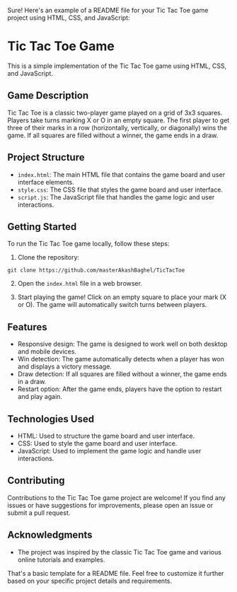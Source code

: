 Sure! Here's an example of a README file for your Tic Tac Toe game project using HTML, CSS, and JavaScript:

# Tic Tac Toe Game

This is a simple implementation of the Tic Tac Toe game using HTML, CSS, and JavaScript.

## Game Description

Tic Tac Toe is a classic two-player game played on a grid of 3x3 squares. Players take turns marking X or O in an empty square. The first player to get three of their marks in a row (horizontally, vertically, or diagonally) wins the game. If all squares are filled without a winner, the game ends in a draw.

## Project Structure

- `index.html`: The main HTML file that contains the game board and user interface elements.
- `style.css`: The CSS file that styles the game board and user interface.
- `script.js`: The JavaScript file that handles the game logic and user interactions.

## Getting Started

To run the Tic Tac Toe game locally, follow these steps:

1. Clone the repository:

```
git clone https://github.com/masterAkashBaghel/TicTacToe
```

2. Open the `index.html` file in a web browser.

3. Start playing the game! Click on an empty square to place your mark (X or O). The game will automatically switch turns between players.

## Features

- Responsive design: The game is designed to work well on both desktop and mobile devices.
- Win detection: The game automatically detects when a player has won and displays a victory message.
- Draw detection: If all squares are filled without a winner, the game ends in a draw.
- Restart option: After the game ends, players have the option to restart and play again.

## Technologies Used

- HTML: Used to structure the game board and user interface.
- CSS: Used to style the game board and user interface.
- JavaScript: Used to implement the game logic and handle user interactions.

## Contributing

Contributions to the Tic Tac Toe game project are welcome! If you find any issues or have suggestions for improvements, please open an issue or submit a pull request.

 

## Acknowledgments

- The project was inspired by the classic Tic Tac Toe game and various online tutorials and examples.

That's a basic template for a README file. Feel free to customize it further based on your specific project details and requirements.
